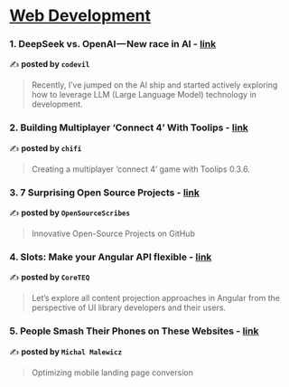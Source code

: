
<h1><a href=https://medium.com/tag/web-development/recommended target="_blank" rel="noopener noreferrer">Web Development</a></h1>
<h3>1. DeepSeek vs. OpenAI — New race in AI - <a href="https://medium.com/@bilosantonela1996/deepseek-vs-openai-new-race-in-ai-585b9c15be43" target="_blank" rel="noopener noreferrer">link</a></h3>

✍️ **posted by `codevil`**

<blockquote>Recently, I’ve jumped on the AI ship and started actively exploring how to leverage LLM (Large Language Model) technology in development.</blockquote>

<h3>2. Building Multiplayer ‘Connect 4’ With Toolips - <a href="https://medium.com/chifi-media/building-multiplayer-connect-4-with-toolips-c985bf3f8eff" target="_blank" rel="noopener noreferrer">link</a></h3>

✍️ **posted by `chifi`**

<blockquote>Creating a multiplayer ‘connect 4’ game with Toolips 0.3.6.</blockquote>

<h3>3. 7 Surprising Open Source Projects - <a href="https://medium.com/sourcescribes/7-surprising-open-source-projects-4583036986e9" target="_blank" rel="noopener noreferrer">link</a></h3>

✍️ **posted by `OpenSourceScribes`**

<blockquote>Innovative Open-Source Projects on GitHub</blockquote>

<h3>4. Slots: Make your Angular API flexible - <a href="https://medium.com/coreteq/slots-make-your-angular-api-flexible-89e707ffae4c" target="_blank" rel="noopener noreferrer">link</a></h3>

✍️ **posted by `CoreTEQ`**

<blockquote>Let’s explore all content projection approaches in Angular from the perspective of UI library developers and their users.</blockquote>

<h3>5. People Smash Their Phones on These Websites - <a href="https://medium.com/@michalmalewicz/people-smash-their-phones-on-these-websites-9d00d36e0555" target="_blank" rel="noopener noreferrer">link</a></h3>

✍️ **posted by `Michal Malewicz`**

<blockquote>Optimizing mobile landing page conversion</blockquote>


